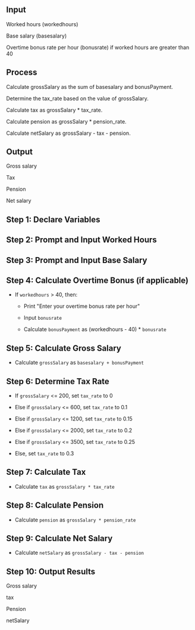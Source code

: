 ## Input
Worked hours (workedhours)

Base salary (basesalary)

Overtime bonus rate per hour (bonusrate) if worked hours are greater than 40

## Process
Calculate grossSalary as the sum of basesalary and bonusPayment.

Determine the tax_rate based on the value of grossSalary.

Calculate tax as grossSalary * tax_rate.

Calculate pension as grossSalary * pension_rate. 

Calculate netSalary as grossSalary - tax - pension.
## Output
Gross salary

Tax

Pension

Net salary


## Step 1: Declare Variables

## Step 2: Prompt and Input Worked Hours

## Step 3: Prompt and Input Base Salary

## Step 4: Calculate Overtime Bonus (if applicable)

- If `workedhours` > 40, then:
 
    - Print "Enter your overtime bonus rate per hour"
      
    - Input `bonusrate`
      
    - Calculate `bonusPayment` as (workedhours - 40) * `bonusrate`
      
## Step 5: Calculate Gross Salary

- Calculate `grossSalary` as `basesalary + bonusPayment`

## Step 6: Determine Tax Rate

- If `grossSalary` <= 200, set `tax_rate` to 0
  
- Else if `grossSalary` <= 600, set `tax_rate` to 0.1
  
- Else if `grossSalary` <= 1200, set `tax_rate` to 0.15
  
- Else if `grossSalary` <= 2000, set `tax_rate` to 0.2
  
- Else if `grossSalary` <= 3500, set `tax_rate` to 0.25
  
- Else, set `tax_rate` to 0.3
  
## Step 7: Calculate Tax

- Calculate `tax` as `grossSalary * tax_rate`
  
## Step 8: Calculate Pension

- Calculate `pension` as `grossSalary * pension_rate`
  
## Step 9: Calculate Net Salary

- Calculate `netSalary` as `grossSalary - tax - pension`
 
## Step 10: Output Results
 Gross salary
 
  tax
  
 Pension
 
 netSalary





